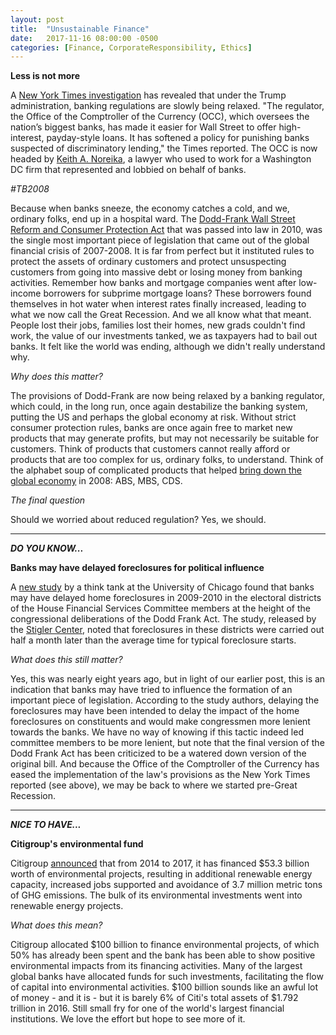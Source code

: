 ```yaml
---
layout: post
title:  "Unsustainable Finance"
date:   2017-11-16 08:00:00 -0500
categories: [Finance, CorporateResponsibility, Ethics]
---
```

**Less is not more**

A [New York Times investigation](https://www.nytimes.com/2017/11/15/business/bank-regulation.html) has revealed that under the Trump administration, banking regulations are slowly being relaxed. "The regulator, the Office of the Comptroller of the Currency (OCC), which oversees the nation’s biggest banks, has made it easier for Wall Street to offer high-interest, payday-style loans. It has softened a policy for punishing banks suspected of discriminatory lending," the Times reported. The OCC is now headed by [Keith A. Noreika](https://www.propublica.org/article/trumps-new-bank-regulator-lawyer-who-helped-banks-charge-more-fees), a lawyer who used to work for a Washington DC firm that represented and lobbied on behalf of banks.

*#TB2008*

Because when banks sneeze, the economy catches a cold, and we, ordinary folks, end up in a hospital ward. The [Dodd-Frank Wall Street Reform and Consumer Protection Act](http://www.cftc.gov/idc/groups/public/@swaps/documents/file/hr4173_enrolledbill.pdf) that was passed into law in 2010, was the single most important piece of legislation that came out of the global financial crisis of 2007-2008. It is far from perfect but it instituted rules to protect the assets of ordinary customers and protect unsuspecting customers from going into massive debt or losing money from banking activities. Remember how banks and mortgage companies went after low-income borrowers for subprime mortgage loans? These borrowers found themselves in hot water when interest rates finally increased, leading to what we now call the Great Recession. And we all know what that meant. People lost their jobs, families lost their homes, new grads couldn't find work, the value of our investments tanked, we as taxpayers had to bail out banks. It felt like the world was ending, although we didn't really understand why.

*Why does this matter?*

The provisions of Dodd-Frank are now being relaxed by a banking regulator, which could, in the long run, once again destabilize the banking system, putting the US and perhaps the global economy at risk. Without strict consumer protection rules, banks are once again free to market new products that may generate profits, but may not necessarily be suitable for customers. Think of products that customers cannot really afford or products that are too complex for us, ordinary folks, to understand. Think of the alphabet soup of complicated products that helped [bring down the global economy](https://www.economist.com/news/schoolsbrief/21584534-effects-financial-crisis-are-still-being-felt-five-years-article) in 2008: ABS, MBS, CDS.

*The final question*

Should we worried about reduced regulation? Yes, we should.

* * *

***DO YOU KNOW...***

**Banks may have delayed foreclosures for political influence**

A [new study](https://promarket.org/us-banks-try-manipulate-dodd-frank-debate-delaying-mortgage-foreclosures/) by a think tank at the University of Chicago found that banks may have delayed home foreclosures in 2009-2010 in the electoral districts of the House Financial Services Committee members at the height of the congressional deliberations of the Dodd Frank Act. The study, released by the [Stigler Center](https://research.chicagobooth.edu/stigler/), noted that foreclosures in these districts were carried out half a month later than the average time for typical foreclosure starts.

*What does this still matter?*

Yes, this was nearly eight years ago, but in light of our earlier post, this is an indication that banks may have tried to influence the formation of an important piece of legislation. According to the study authors, delaying the foreclosures may have been intended to delay the impact of the home foreclosures on constituents and would make congressmen more lenient towards the banks. We have no way of knowing if this tactic indeed led committee members to be more lenient, but note that the final version of the Dodd Frank Act has been criticized to be a watered down version of the original bill. And because the Office of the Comptroller of the Currency has eased the implementation of the law's provisions as the New York Times reported (see above), we may be back to where we started pre-Great Recession.

* * *

***NICE TO HAVE...***

**Citigroup's environmental fund**

Citigroup [announced](https://blog.citigroup.com/2017/11/sustainable-growth-at-citi/) that from 2014 to 2017, it has financed $53.3 billion worth of environmental projects, resulting in additional renewable energy capacity, increased jobs supported and avoidance of 3.7 million metric tons of GHG emissions. The bulk of its environmental investments went into renewable energy projects.

*What does this mean?*

Citigroup allocated $100 billion to finance environmental projects, of which 50% has already been spent and the bank has been able to show positive environmental impacts from its financing activities. Many of the largest global banks have allocated funds for such investments, facilitating the flow of capital into environmental activities. $100 billion sounds like an awful lot of money - and it is - but it is barely 6% of Citi's total assets of $1.792 trillion in 2016. Still small fry for one of the world's largest financial institutions. We love the effort but hope to see more of it.
